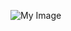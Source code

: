 ![My Image](https://user-images.githubusercontent.com/91462624/134939910-a981ee5e-d9cb-4687-9ee1-68e9e9c8f357.jpg)
